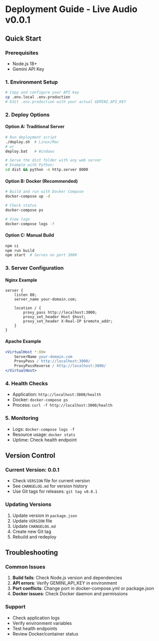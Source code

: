 # Deployment Guide - Live Audio v0.0.1

## Quick Start

### Prerequisites
- Node.js 18+ 
- Gemini API Key

### 1. Environment Setup
```bash
# Copy and configure your API key
cp .env.local .env.production
# Edit .env.production with your actual GEMINI_API_KEY
```

### 2. Deploy Options

#### Option A: Traditional Server
```bash
# Run deployment script
./deploy.sh  # Linux/Mac
# or
deploy.bat   # Windows

# Serve the dist folder with any web server
# Example with Python:
cd dist && python -m http.server 8000
```

#### Option B: Docker (Recommended)
```bash
# Build and run with Docker Compose
docker-compose up -d

# Check status
docker-compose ps

# View logs
docker-compose logs -f
```

#### Option C: Manual Build
```bash
npm ci
npm run build
npm start  # Serves on port 3000
```

### 3. Server Configuration

#### Nginx Example
```nginx
server {
    listen 80;
    server_name your-domain.com;
    
    location / {
        proxy_pass http://localhost:3000;
        proxy_set_header Host $host;
        proxy_set_header X-Real-IP $remote_addr;
    }
}
```

#### Apache Example
```apache
<VirtualHost *:80>
    ServerName your-domain.com
    ProxyPass / http://localhost:3000/
    ProxyPassReverse / http://localhost:3000/
</VirtualHost>
```

### 4. Health Checks
- Application: `http://localhost:3000/health`
- Docker: `docker-compose ps`
- Process: `curl -f http://localhost:3000/health`

### 5. Monitoring
- Logs: `docker-compose logs -f`
- Resource usage: `docker stats`
- Uptime: Check health endpoint

## Version Control

### Current Version: 0.0.1
- Check `VERSION` file for current version
- See `CHANGELOG.md` for version history
- Use Git tags for releases: `git tag v0.0.1`

### Updating Versions
1. Update version in `package.json`
2. Update `VERSION` file
3. Update `CHANGELOG.md`
4. Create new Git tag
5. Rebuild and redeploy

## Troubleshooting

### Common Issues
1. **Build fails**: Check Node.js version and dependencies
2. **API errors**: Verify GEMINI_API_KEY in environment
3. **Port conflicts**: Change port in docker-compose.yml or package.json
4. **Docker issues**: Check Docker daemon and permissions

### Support
- Check application logs
- Verify environment variables
- Test health endpoints
- Review Docker/container status